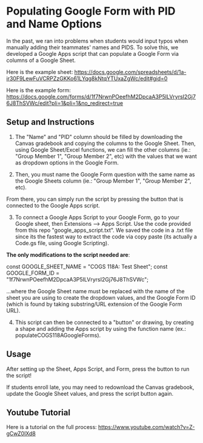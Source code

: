# Populating Google Form with PID and Name Options

In the past, we ran into problems when students would input typos when manually adding their teammates' names and PIDS. To solve this, we developed a Google Apps script that can populate a Google Form via columns of a Google Sheet.

Here is the example sheet: https://docs.google.com/spreadsheets/d/1a-ir30F9LewFuVCRPZzGKKo61LYqg8kNtqYTUxaZgWc/edit#gid=0

Here is the example form: https://docs.google.com/forms/d/1f7NrwnPOeefhM2DpcaA3P5ILVryrsI2Gj76J8ThSVWc/edit?pli=1&pli=1&no_redirect=true

## Setup and Instructions

1. The "Name" and "PID" column should be filled by downloading the Canvas gradebook and copying the columns to the Google Sheet. Then, using Google Sheet/Excel functions, we can fill the other columns (ie.: "Group Member 1", "Group Member 2", etc) with the values that we want as dropdown options in the Google Form.

2. Then, you must name the Google Form question with the same name as the Google Sheets column (ie.: "Group Member 1", "Group Member 2", etc).

From there, you can simply run the script by pressing the button that is connected to the Google Apps script.

3. To connect a Google Apps Script to your Google Form, go to your Google sheet, then Extensions -->  Apps Script. Use the code provided from this repo "google_apps_script.txt". We saved the code in a .txt file since its the fastest way to extract the code via copy paste (its actually a Code.gs file, using Google Scripting). 

**The only modifications to the script needed are**:

const GOOGLE_SHEET_NAME = "COGS 118A: Test Sheet";
const GOOGLE_FORM_ID = "1f7NrwnPOeefhM2DpcaA3P5ILVryrsI2Gj76J8ThSVWc";

...where the Google Sheet name must be replaced with the name of the sheet you are using to create the dropdown values, and the Google Form ID (which is found by taking substring/URL extension of the Google Form URL).

4. This script can then be connected to a "button" or drawing, by creating a shape and adding the Apps script by using the function name (ex.: populateCOGS118AGoogleForms).


## Usage

After setting up the Sheet, Apps Script, and Form, press the button to run the script!

If students enroll late, you may need to redownload the Canvas gradebook, update the Google Sheet values, and press the script button again.

## Youtube Tutorial

Here is a tutorial on the full process: https://www.youtube.com/watch?v=Z-gCwZ0lXd8
